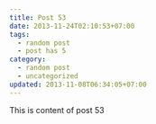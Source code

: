 ```yaml
---
title: Post 53
date: 2013-11-24T02:10:53+07:00
tags:
  - random post
  - post has 5
category:
  - random post
  - uncategorized
updated: 2013-11-08T06:34:05+07:00
---
```

This is content of post 53